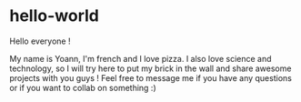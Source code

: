 # hello-world
Hello everyone !

My name is Yoann, I'm french and I love pizza. I also love science and technology, so I will try here to put my brick in the wall and share awesome projects with you guys !
Feel free to message me if you have any questions or if you want to collab on something :)
